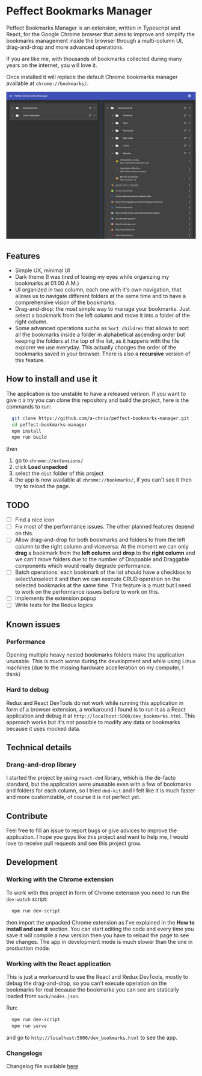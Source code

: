 # Peffect Bookmarks Manager

Peffect Bookmarks Manager is an extension, written in Typescript and React, for the Google Chrome browser that aims to improve and simplify the bookmarks management inside the browser through a multi-column UI, drag-and-drop and more advanced operations. 

If you are like me, with thousands of bookmarks collected during many years on the internet, you will love it.

Once installed it will replace the default Chrome bookmarks manager available at `chrome://bookmarks/`.

![screenshot](readme/screenshot.png)

## Features

- Simple UX, minimal UI
- Dark theme (I was tired of losing my eyes while organizing my bookmarks at 01:00 A.M.)
- UI organized in two column, each one with it's own navigation, that allows us to navigate different folders at the same time and to have a comprehensive vision of the bookmarks.
- Drag-and-drop: the most simple way to manage your bookmarks. Just select a bookmark from the left column and move it into a folder of the right column.
- Some advanced operations suchs as `Sort children` that allows to sort all the bookmarks inside a folder in alphabetical ascending order but keeping the folders at the top of the list, as it happens with the file explorer we use everyday. This actually changes the order of the bookmarks saved in your browser. There is also a **recursive** version of this feature.

## How to install and use it

The application is too unstable to have a released version. If you want to give it a try you can clone this repository and build the project, here is the commands to run:

```bash
  git clone https://github.com/a-chris/peffect-bookmarks-manager.git
  cd peffect-bookmarks-manager
  npm install
  npm run build
```

then

1. go to `chrome://extensions/`
2. click **Load unpacked**
3. select the `dist` folder of this project
4. the app is now available at `chrome://bookmarks/`, if you can't see it then try to reload the page.

## TODO

- [ ] Find a nice icon
- [ ] Fix most of the performance issues. The other planned features depend on this.
- [ ] Allow drag-and-drop for both bookmarks and folders to from the left column to the right column and viceversa. At the moment we can only **drag** a bookmark from the **left column** and **drop** to the **right column** and we can't move folders due to the number of Droppable and Draggable components which would really degrade performance.
- [ ] Batch operations: each bookmark of the list should have a checkbox to select/unselect it and then we can execute CRUD operation on the selected bookmarks at the same time. This feature is a must but I need to work on the performance issues before to work on this.
- [ ] Implements the extension popup
- [ ] Write tests for the Redux logics

## Known issues

### Performance

Opening multiple heavy nested bookmarks folders make the application unusable. This is much worse during the development and while using Linux machines (due to the missing hardware accelleration on my computer, I think)

### Hard to debug

Redux and React DevTools do not work while running this application in form of a browser extension, a workaround I found is to run it as a React application and debug it at `http://localhost:5000/dev_bookmarks.html`.
This approach works but it's not possible to modify any data or bookmarks because it uses mocked data.

## Technical details

### Drang-and-drop library

I started the project by using `react-dnd` library, which is the de-facto standard, but the application were unusable even with a few of bookmarks and folders for each column, so I tried `dnd-kit` and I felt like it is much faster and more customizable, of course it is not perfect yet.

## Contribute

Feel free to fill an issue to report bugs or give advices to improve the application. I hope you guys like this project and want to help me, I would love to receive pull requests and see this project grow.

## Development

### Working with the Chrome extension

To work with this project in form of Chrome extension you need to run the `dev-watch` script:

```bash
  npm run dev-script
```

then import the unpacked Chrome extension as I've explained in the **How to install and use it** section. You can start editing the code and every time you save it will compile a new version then you have to reload the page to see the changes.
The app in development mode is much slower than the one in production mode.

### Working with the React application

This is just a workaround to use the React and Redux DevTools, mostly to debug the drag-and-drop, so you can't execute operation on the bookmarks for real because the bookmarks you can see are statically loaded from `mock/nodes.json`.

Run:

```bash
  npm run dev-script
  npm run serve
```

and go to `http://localhost:5000/dev_bookmarks.html` to see the app.


### Changelogs

Changelog file available [here](https://github.com/a-chris/peffect-bookmarks-manager/blob/main/CHANGELOG.md)